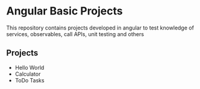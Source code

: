 # Angular Basic Projects

This repository contains projects developed in angular to test knowledge of services, observables, call APIs, unit testing and others

## Projects
- Hello World
- Calculator
- ToDo Tasks